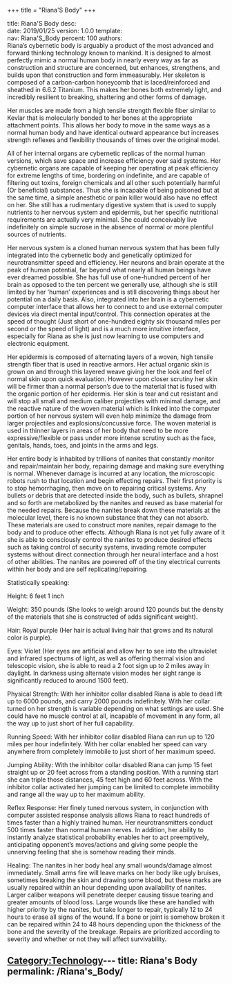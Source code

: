 +++
title = "Riana'S Body"
+++

title:		Riana'S Body
desc:		
date:		2019/01/25
version:	1.0.0
template:	
nav:		Riana'S_Body
percent:	100
authors:	
Riana’s cybernetic body is arguably a product of the most advanced and
forward thinking technology known to mankind. It is designed to almost
perfectly mimic a normal human body in nearly every way as far as
construction and structure are concerned, but enhances, strengthens, and
builds upon that construction and form immeasurably. Her skeleton is
composed of a carbon-carbon honeycomb that is laced/reinforced and
sheathed in 6.6.2 Titanium. This makes her bones both extremely light,
and incredibly resilient to breaking, shattering and other forms of
damage.

Her muscles are made from a high tensile strength flexible fiber similar
to Kevlar that is molecularly bonded to her bones at the appropriate
attachment points. This allows her body to move in the same ways as a
normal human body and have identical outward appearance but increases
strength reflexes and flexibility thousands of times over the original
model.

All of her internal organs are cybernetic replicas of the normal human
versions, which save space and increase efficiency over said systems.
Her cybernetic organs are capable of keeping her operating at peak
efficiency for extreme lengths of time, bordering on indefinite, and are
capable of filtering out toxins, foreign chemicals and all other such
potentially harmful (Or beneficial) substances. Thus she is incapable of
being poisoned but at the same time, a simple anesthetic or pain killer
would also have no effect on her. She still has a rudimentary digestive
system that is used to supply nutrients to her nervous system and
epidermis, but her specific nutritional requirements are actually very
minimal. She could conceivably live indefinitely on simple sucrose in
the absence of normal or more plentiful sources of nutrients.

Her nervous system is a cloned human nervous system that has been fully
integrated into the cybernetic body and genetically optimized for
neurotransmitter speed and efficiency. Her neurons and brain operate at
the peak of human potential, far beyond what nearly all human beings
have ever dreamed possible. She has full use of one-hundred percent of
her brain as opposed to the ten percent we generally use, although she
is still limited by her ‘human’ experiences and is still discovering
things about her potential on a daily basis. Also, integrated into her
brain is a cybernetic computer interface that allows her to connect to
and use external computer devices via direct mental input/control. This
connection operates at the speed of thought (Just short of one-hundred
eighty six thousand miles per second or the speed of light) and is a
much more intuitive interface, especially for Riana as she is just now
learning to use computers and electronic equipment.

Her epidermis is composed of alternating layers of a woven, high tensile
strength fiber that is used in reactive armors. Her actual organic skin
is grown on and through this layered weave giving her the look and feel
of normal skin upon quick evaluation. However upon closer scrutiny her
skin will be firmer than a normal person’s due to the material that is
fused with the organic portion of her epidermis. Her skin is tear and
cut resistant and will stop all small and medium caliber projectiles
with minimal damage, and the reactive nature of the woven material which
is linked into the computer portion of her nervous system will even help
minimize the damage from larger projectiles and explosions/concussive
force. The woven material is used in thinner layers in areas of her body
that need to be more expressive/flexible or pass under more intense
scrutiny such as the face, genitals, hands, toes, and joints in the arms
and legs.

Her entire body is inhabited by trillions of nanites that constantly
monitor and repair/maintain her body, repairing damage and making sure
everything is normal. Whenever damage is incurred at any location, the
microscopic robots rush to that location and begin effecting repairs.
Their first priority is to stop hemorrhaging, then move on to repairing
critical systems. Any bullets or debris that are detected inside the
body, such as bullets, shrapnel and so forth are metabolized by the
nanites and reused as base material for the needed repairs. Because the
nanites break down these materials at the molecular level, there is no
known substance that they can not absorb. These materials are used to
construct more nanites, repair damage to the body and to produce other
effects. Although Riana is not yet fully aware of it she is able to
consciously control the nanites to produce desired effects such as
taking control of security systems, invading remote computer systems
without direct connection through her neural interface and a host of
other abilities. The nanites are powered off of the tiny electrical
currents within her body and are self replicating/repairing.

Statistically speaking:

Height: 6 feet 1 inch

Weight: 350 pounds (She looks to weigh around 120 pounds but the density
of the materials that she is constructed of adds significant weight).

Hair: Royal purple (Her hair is actual living hair that grows and its
natural color is purple).

Eyes: Violet (Her eyes are artificial and allow her to see into the
ultraviolet and infrared spectrums of light, as well as offering thermal
vision and telescopic vision, she is able to read a 2 foot sign up to 2
miles away in daylight. In darkness using alternate vision modes her
sight range is significantly reduced to around 1500 feet).

Physical Strength: With her inhibitor collar disabled Riana is able to
dead lift up to 6000 pounds, and carry 2000 pounds indefinitely. With
her collar turned on her strength is variable depending on what settings
are used. She could have no muscle control at all, incapable of movement
in any form, all the way up to just short of her full capability.

Running Speed: With her inhibitor collar disabled Riana can run up to
120 miles per hour indefinitely. With her collar enabled her speed can
vary anywhere from completely immobile to just short of her maximum
speed.

Jumping Ability: With the inhibitor collar disabled Riana can jump 15
feet straight up or 20 feet across from a standing position. With a
running start she can triple those distances, 45 feet high and 60 feet
across. With the inhibitor collar activated her jumping can be limited
to complete immobility and range all the way up to her maximum ability.

Reflex Response: Her finely tuned nervous system, in conjunction with
computer assisted response analysis allows Riana to react hundreds of
times faster than a highly trained human. Her neurotransmitters conduct
500 times faster than normal human nerves. In addition, her ability to
instantly analyze statistical probability enables her to act
preemptively, anticipating opponent’s moves/actions and giving some
people the unnerving feeling that she is somehow reading their minds.

Healing: The nanites in her body heal any small wounds/damage almost
immediately. Small arms fire will leave marks on her body like ugly
bruises, sometimes breaking the skin and drawing some blood, but these
marks are usually repaired within an hour depending upon availability of
nanites. Larger caliber weapons will penetrate deeper causing tissue
tearing and greater amounts of blood loss. Large wounds like these are
handled with higher priority by the nanites, but take longer to repair,
typically 12 to 24 hours to erase all signs of the wound. If a bone or
joint is somehow broken it can be repaired within 24 to 48 hours
depending upon the thickness of the bone and the severity of the
breakage. Repairs are prioritized according to severity and whether or
not they will affect survivability.

[Category:Technology](Category:Technology "wikilink")---
title: Riana's Body
permalink: /Riana's_Body/
---

